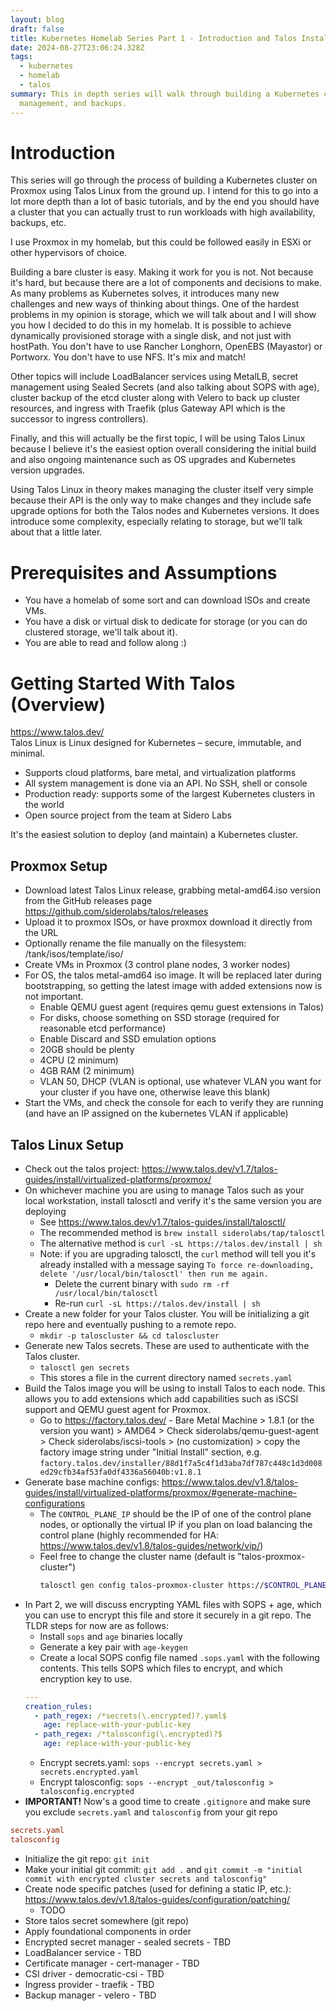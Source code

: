 ```yaml
---
layout: blog
draft: false
title: Kubernetes Homelab Series Part 1 - Introduction and Talos Installation (WIP)
date: 2024-08-27T23:06:24.328Z
tags:
  - kubernetes
  - homelab
  - talos
summary: This in depth series will walk through building a Kubernetes cluster beyond the basics, including dynamically provisioned storage, certificate
  management, and backups.
---
```

# Introduction

This series will go through the process of building a Kubernetes cluster on Proxmox using Talos Linux from the ground up. I intend for this to go into a lot more depth than a lot of basic tutorials, and by the end you should have a cluster that you can actually trust to run workloads with high availability, backups, etc.

I use Proxmox in my homelab, but this could be followed easily in ESXi or other hypervisors of choice.

Building a bare cluster is easy. Making it work for you is not. Not because it's hard, but because there are a lot of components and decisions to make. As many problems as Kubernetes solves, it introduces many new challenges and new ways of thinking about things. One of the hardest problems in my opinion is storage, which we will talk about and I will show you how I decided to do this in my homelab. It is possible to achieve dynamically provisioned storage with a single disk, and not just with hostPath. You don't have to use Rancher Longhorn, OpenEBS (Mayastor) or Portworx. You don't have to use NFS. It's mix and match!

Other topics will include LoadBalancer services using MetalLB, secret management using Sealed Secrets (and also talking about SOPS with age), cluster backup of the etcd cluster along with Velero to back up cluster resources, and ingress with Traefik (plus Gateway API which is the successor to ingress controllers).

Finally, and this will actually be the first topic, I will be using Talos Linux because I believe it's the easiest option overall considering the initial build and also ongoing maintenance such as OS upgrades and Kubernetes version upgrades.

Using Talos Linux in theory makes managing the cluster itself very simple because their API is the only way to make changes and they include safe upgrade options for both the Talos nodes and Kubernetes versions. It does introduce some complexity, especially relating to storage, but we'll talk about that a little later.

# Prerequisites and Assumptions

- You have a homelab of some sort and can download ISOs and create VMs.
- You have a disk or virtual disk to dedicate for storage (or you can do clustered storage, we'll talk about it).
- You are able to read and follow along :)

# Getting Started With Talos (Overview)

https://www.talos.dev/  
Talos Linux is Linux designed for Kubernetes – secure, immutable, and minimal.

- Supports cloud platforms, bare metal, and virtualization platforms
- All system management is done via an API. No SSH, shell or console
- Production ready: supports some of the largest Kubernetes clusters in the world
- Open source project from the team at Sidero Labs

It's the easiest solution to deploy (and maintain) a Kubernetes cluster.

## Proxmox Setup
- Download latest Talos Linux release, grabbing metal-amd64.iso version from the GitHub releases page https://github.com/siderolabs/talos/releases
- Upload it to proxmox ISOs, or have proxmox download it directly from the URL
- Optionally rename the file manually on the filesystem: /tank/isos/template/iso/
- Create VMs in Proxmox (3 control plane nodes, 3 worker nodes)
- For OS, the talos metal-amd64 iso image. It will be replaced later during bootstrapping, so getting the latest image with added extensions now is not important.
  - Enable QEMU guest agent (requires qemu guest extensions in Talos)
  - For disks, choose something on SSD storage (required for reasonable etcd performance)
  - Enable Discard and SSD emulation options
  - 20GB should be plenty
  - 4CPU (2 minimum)
  - 4GB RAM (2 minimum)
  - VLAN 50, DHCP (VLAN is optional, use whatever VLAN you want for your cluster if you have one, otherwise leave this blank)
- Start the VMs, and check the console for each to verify they are running (and have an IP assigned on the kubernetes VLAN if applicable)

## Talos Linux Setup
- Check out the talos project: https://www.talos.dev/v1.7/talos-guides/install/virtualized-platforms/proxmox/
- On whichever machine you are using to manage Talos such as your local workstation, install talosctl and verify it's the same version you are deploying
  - See https://www.talos.dev/v1.7/talos-guides/install/talosctl/
  - The recommended method is `brew install siderolabs/tap/talosctl`
  - The alternative method is `curl -sL https://talos.dev/install | sh`
  - Note: if you are upgrading talosctl, the `curl` method will tell you it's already installed with a message saying `To force re-downloading, delete '/usr/local/bin/talosctl' then run me again.`
    - Delete the current binary with `sudo rm -rf /usr/local/bin/talosctl`
    - Re-run `curl -sL https://talos.dev/install | sh`
- Create a new folder for your Talos cluster. You will be initializing a git repo here and eventually pushing to a remote repo.
  - `mkdir -p taloscluster && cd taloscluster`
- Generate new Talos secrets. These are used to authenticate with the Talos cluster.
  - `talosctl gen secrets`
  - This stores a file in the current directory named `secrets.yaml`
- Build the Talos image you will be using to install Talos to each node. This allows you to add extensions which add capabilities such as iSCSI support and QEMU guest agent for Proxmox.
  - Go to https://factory.talos.dev/ - Bare Metal Machine > 1.8.1 (or the version you want) > AMD64 > Check siderolabs/qemu-guest-agent > Check siderolabs/iscsi-tools > (no customization) > copy the factory image string under "Initial Install" section, e.g. `factory.talos.dev/installer/88d1f7a5c4f1d3aba7df787c448c1d3d008ed29cfb34af53fa0df4336a56040b:v1.8.1`
- Generate base machine configs: https://www.talos.dev/v1.8/talos-guides/install/virtualized-platforms/proxmox/#generate-machine-configurations
  - The `CONTROL_PLANE_IP` should be the IP of one of the control plane nodes, or optionally the virtual IP if you plan on load balancing the control plane (highly recommended for HA: https://www.talos.dev/v1.8/talos-guides/network/vip/)
  - Feel free to change the cluster name (default is "talos-proxmox-cluster")
    ```bash
    talosctl gen config talos-proxmox-cluster https://$CONTROL_PLANE_IP:6443 --output-dir _out --install-image factory.talos.dev/installer/88d1f7a5c4f1d3aba7df787c448c1d3d008ed29cfb34af53fa0df4336a56040b:v1.8.1
    ```
- In Part 2, we will discuss encrypting YAML files with SOPS + age, which you can use to encrypt this file and store it securely in a git repo. The TLDR steps for now are as follows:
  - Install `sops` and `age` binaries locally
  - Generate a key pair with `age-keygen`
  - Create a local SOPS config file named `.sops.yaml` with the following contents. This tells SOPS which files to encrypt, and which encryption key to use.
  ```yaml
  ---
  creation_rules:
    - path_regex: /*secrets(\.encrypted)?.yaml$
      age: replace-with-your-public-key
    - path_regex: /*talosconfig(\.encrypted)?$
      age: replace-with-your-public-key
  ```
  - Encrypt secrets.yaml: `sops --encrypt secrets.yaml > secrets.encrypted.yaml`
  - Encrypt talosconfig: `sops --encrypt _out/talosconfig > talosconfig.encrypted`
- **IMPORTANT!** Now's a good time to create `.gitignore` and make sure you exclude `secrets.yaml` and `talosconfig` from your git repo
```ini
secrets.yaml
talosconfig
```
- Initialize the git repo: `git init`
- Make your initial git commit: `git add .` and `git commit -m "initial commit with encrypted cluster secrets and talosconfig"`
- Create node specific patches (used for defining a static IP, etc.): https://www.talos.dev/v1.8/talos-guides/configuration/patching/
  - TODO
- Store talos secret somewhere (git repo)
- Apply foundational components in order
- Encrypted secret manager - sealed secrets - TBD
- LoadBalancer service - TBD
- Certificate manager - cert-manager - TBD
- CSI driver - democratic-csi - TBD
- Ingress provider - traefik - TBD
- Backup manager - velero - TBD
